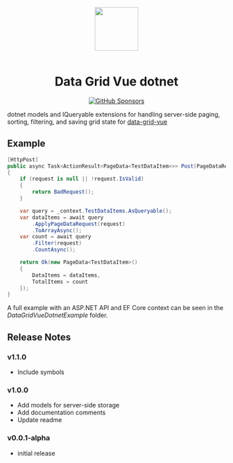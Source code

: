 <p align="center">
  <img src="https://datagridvue.com/favicon.svg" width="100" style="margin: 15px 0;" />
</p>

<h1 align="center">Data Grid Vue dotnet</h1>

<p align="center">
  <a href="https://github.com/sponsors/nruffing">
    <img alt="GitHub Sponsors" src="https://img.shields.io/github/sponsors/nruffing?logo=github&color=%23ffa600">
  </a>
</p>

dotnet models and IQueryable extensions for handling server-side paging, sorting, filtering, and saving grid state for [data-grid-vue](https://datagridvue.com)

## Example
```c#
[HttpPost]
public async Task<ActionResult<PageData<TestDataItem>>> Post(PageDataRequest request)
{
    if (request is null || !request.IsValid)
    {
        return BadRequest();
    }

    var query = _context.TestDataItems.AsQueryable();
    var dataItems = await query
        .ApplyPageDataRequest(request)
        .ToArrayAsync();
    var count = await query
		.Filter(request)
		.CountAsync();

    return Ok(new PageData<TestDataItem>()
    {
        DataItems = dataItems,
        TotalItems = count
    });
}
```
A full example with an ASP.NET API and EF Core context can be seen in the _DataGridVueDotnetExample_ folder.

## Release Notes

### v1.1.0
 - Include symbols

### v1.0.0
 - Add models for server-side storage
 - Add documentation comments
 - Update readme

### v0.0.1-alpha
 - initial release
